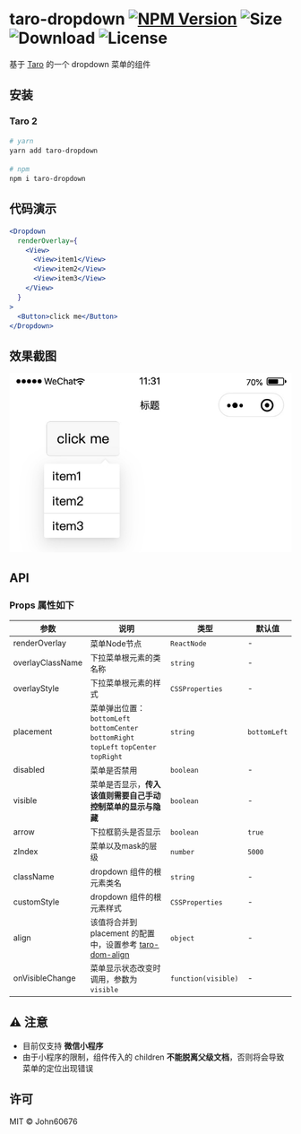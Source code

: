 # taro-dropdown  <a href="https://www.npmjs.com/package/taro-dropdown"><img src="https://badge.fury.io/js/taro-dropdown.svg" alt="NPM Version"></a> <img src="https://badgen.net/packagephobia/publish/taro-dropdown" alt="Size"> <img src="https://badgen.net/npm/dt/taro-dropdown" alt="Download">  <img src="https://badgen.net/github/license/john60676/taro-dropdown" alt="License">
基于 [Taro](https://github.com/NervJS/taro) 的一个 dropdown 菜单的组件


## 安装
### Taro 2

```bash
# yarn
yarn add taro-dropdown

# npm
npm i taro-dropdown
```


## 代码演示

``` jsx
<Dropdown
  renderOverlay={
    <View>
      <View>item1</View>
      <View>item2</View>
      <View>item3</View>
    </View>
  }
>
  <Button>click me</Button>
</Dropdown>

```

## 效果截图
![image.jpg](https://raw.githubusercontent.com/John60676/taro-dropdown/master/assets/demo.jpg)


## API
### Props 属性如下

| 参数 | 说明 | 类型 | 默认值 |
|------|------|------|------|
| renderOverlay | 菜单Node节点  | `ReactNode` | - |
| overlayClassName | 下拉菜单根元素的类名称	 | `string` | - |
| overlayStyle | 下拉菜单根元素的样式 | `CSSProperties` | - | 
| placement | 菜单弹出位置：`bottomLeft` `bottomCenter` `bottomRight` `topLeft` `topCenter` `topRight` | `string` | `bottomLeft` | 
| disabled | 菜单是否禁用	 | `boolean` | - |
| visible | 菜单是否显示，**传入该值则需要自己手动控制菜单的显示与隐藏** | `boolean` | - |
| arrow | 下拉框箭头是否显示 | `boolean` | `true` |
| zIndex | 菜单以及mask的层级 | `number` | `5000` |
| className | dropdown 组件的根元素类名 | `string` | - |
| customStyle | dropdown 组件的根元素样式 | `CSSProperties` | - |
| align | 该值将合并到 placement 的配置中，设置参考 [taro-dom-align](https://github.com/John60676/taro-dom-align#alignconfig-%E5%8F%82%E6%95%B0%E8%AF%A6%E8%A7%A3)  | `object` | - |
| onVisibleChange | 菜单显示状态改变时调用，参数为 `visible`	 | `function(visible)	` | - |

## ⚠ 注意

 - 目前仅支持 **微信小程序**
 - 由于小程序的限制，组件传入的 children **不能脱离父级文档**，否则将会导致菜单的定位出现错误

## 许可

MIT © John60676